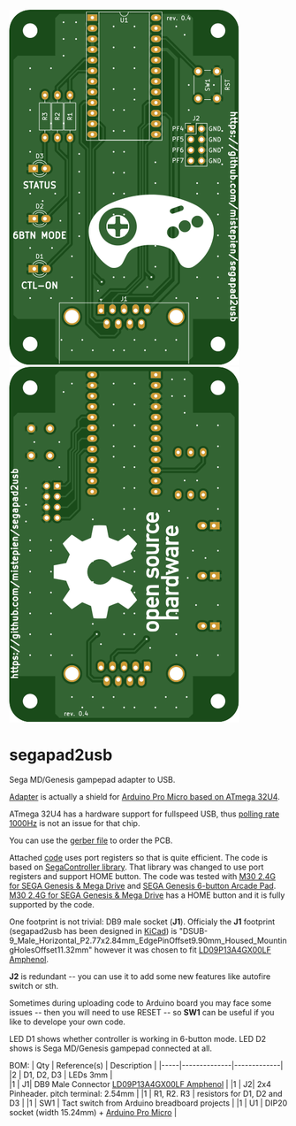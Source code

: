 ![alt text](https://github.com/mistepien/segapad2usb/blob/main/top.svg)
![alt text](https://github.com/mistepien/segapad2usb/blob/main/bottom.svg)

# segapad2usb
Sega MD/Genesis gampepad adapter to USB.

<a href="https://github.com/mistepien/segapad2usb/blob/main/segapad2usb.pdf">Adapter</a> is actually a shield for 
<a href="https://learn.sparkfun.com/tutorials/pro-micro--fio-v3-hookup-guide/hardware-overview-pro-micro">Arduino Pro Micro based on ATmega 32U4</a>.

ATmega 32U4 has a hardware support for fullspeed USB, thus <a href="https://wiki.archlinux.org/title/mouse_polling_rate">polling rate 1000Hz</a> is not an issue for that chip.

You can use the <a href="https://github.com/mistepien/segapad2usb/blob/main/gerber.zip">gerber file<a> to order the PCB.

Attached <a href="https://github.com/mistepien/joy2usb/tree/main/firmware">code</a> uses port registers so that is quite efficient. The code is based on <a href="https://github.com/jonthysell/SegaController">SegaController library</a>. That library was changed to use port registers and support HOME button. The code was tested with <a href="https://www.8bitdo.com/m30-2-4g/">M30 2.4G for SEGA Genesis & Mega Drive</a> and <a href="https://retro-bit.com/sega-genesis-6-button-arcade-pad-black.html">SEGA Genesis 6-button Arcade Pad</a>. <a href="https://www.8bitdo.com/m30-2-4g/">M30 2.4G for SEGA Genesis & Mega Drive</a> has a HOME button and it is fully supported by the code.

One footprint is not trivial: DB9 male socket (<b>J1</b>). Officialy the <b>J1</b> footprint (segapad2usb has been designed in <a href="https://www.kicad.org/">KiCad</a>) is "DSUB-9_Male_Horizontal_P2.77x2.84mm_EdgePinOffset9.90mm_Housed_MountingHolesOffset11.32mm" however it was chosen to fit <a href="https://www.tme.eu/pl/en/details/ld09p13a4gx00lf/d-sub-plugs-and-sockets/amphenol-communications-solutions/">LD09P13A4GX00LF Amphenol</a>.

<b>J2</b> is redundant -- you can use it to add some new features like autofire switch or sth.

Sometimes during uploading code to Arduino board you may face some issues -- then you will need to use RESET -- so <b>SW1</b> can be useful if you like to develope your own code.

LED D1 shows whether controller is working in 6-button mode. LED D2 shows is Sega MD/Genesis gampepad connected at all.

BOM:
| Qty	| Reference(s) | Description |
|-----|--------------|-------------|
|2 | D1, D2, D3 | LEDs 3mm |  
|1 |	J1|	DB9 Male Connector <a href="https://www.tme.eu/pl/en/details/ld09p13a4gx00lf/d-sub-plugs-and-sockets/amphenol-communications-solutions/">LD09P13A4GX00LF Amphenol</a> |
|1 |	J2|	2x4 Pinheader. pitch terminal: 2.54mm |
|1 | R1, R2. R3 | resistors for D1, D2 and D3 |
|1 | SW1 | Tact switch from Arduino breadboard projects |
|1 | U1 |	DIP20 socket (width 15.24mm) + <a href="https://learn.sparkfun.com/tutorials/pro-micro--fio-v3-hookup-guide/hardware-overview-pro-micro">Arduino Pro Micro</a> |



